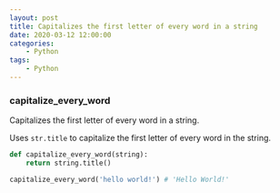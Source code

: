 ```yaml
---
layout: post
title: Capitalizes the first letter of every word in a string
date: 2020-03-12 12:00:00
categories:
    - Python
tags:
    - Python
---
```


### capitalize_every_word

Capitalizes the first letter of every word in a string.

Uses `str.title` to capitalize the first letter of every word in the string.

```python
def capitalize_every_word(string):
    return string.title()
```

```python
capitalize_every_word('hello world!') # 'Hello World!'
```
